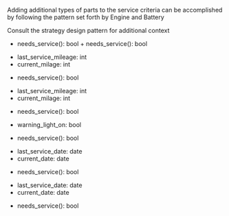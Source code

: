  

 


Adding additional types of parts to the service criteria can be accomplished by following the pattern set forth by Engine and Battery






Consult the strategy design pattern for additional context
+ needs_service(): bool	+ needs_service(): bool






 
- last_service_mileage: int
- current_milage: int

+ needs_service(): bool
 
- last_service_mileage: int
- current_milage: int

+ needs_service(): bool
 
- warning_light_on: bool

+ needs_service(): bool
 
- last_service_date: date
- current_date: date

+ needs_service(): bool
 
- last_service_date: date
- current_date: date

+ needs_service(): bool
 



 	 
